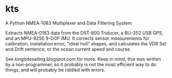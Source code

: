 # kts
A Python NMEA-1083 Multiplexer and Data Filtering System

Extracts NMEA-0183 data from the DST-800 Triducer, a BU-353 USB GPS, and an MPU-9250 9-DOF IMU. It corrects sensor measurements for calibration, installation error, "ideal hull" shapes, and calculates the VDR Set and Drift sentence, or the ocean current speed and course.

See kingtidesailing.blogspot.com for more. Keep in mind, this was written by a non-programmer, so it probably is not the most efficient way to do things, and will probably be riddled with errors.
